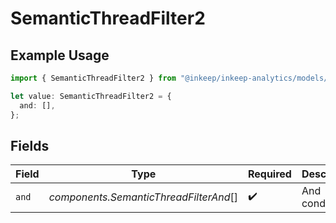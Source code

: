 # SemanticThreadFilter2

## Example Usage

```typescript
import { SemanticThreadFilter2 } from "@inkeep/inkeep-analytics/models/components";

let value: SemanticThreadFilter2 = {
  and: [],
};
```

## Fields

| Field                                  | Type                                   | Required                               | Description                            |
| -------------------------------------- | -------------------------------------- | -------------------------------------- | -------------------------------------- |
| `and`                                  | *components.SemanticThreadFilterAnd*[] | :heavy_check_mark:                     | And condition                          |